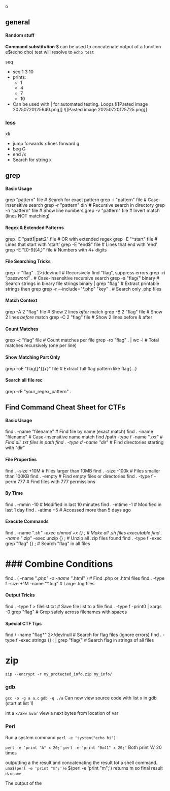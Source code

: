 o
## general

#### Random stuff
**Command substitution**
$ can be used to concatenate output of a function
	e$(echo cho) test
	will resolve to `echo test`

seq 
- seq 1 3 10
- prints:
	- 1
	- 4
	- 7
	- 10
- Can be used with | for automated testing.
Loops
![[Pasted image 20250720125640.png]]
![[Pasted image 20250720125725.png]]




### less
xk
- jump forwards x lines forward
g
- beg
G
- end
/x
- Search for string x

## grep 

#### Basic Usage
grep "pattern" file               # Search for exact pattern
grep -i "pattern" file            # Case-insensitive search
grep -r "pattern" dir/            # Recursive search in directory
grep -n "pattern" file            # Show line numbers
grep -v "pattern" file            # Invert match (lines NOT matching)

#### Regex & Extended Patterns
grep -E "patt1|patt2" file        # OR with extended regex
grep -E "^start" file             # Lines that start with 'start'
grep -E "end$" file               # Lines that end with 'end'
grep -E "[0-9]{4,}" file          # Numbers with 4+ digits

#### File Searching Tricks
grep -r "flag" . 2>/dev/null      # Recursively find "flag", suppress errors
grep -ri "password" .             # Case-insensitive recursive search
grep -a "flag{" binary            # Search strings in binary file
strings binary | grep "flag"      # Extract printable strings then grep
grep -r --include="*.php" "key" . # Search only .php files

#### Match Context
grep -A 2 "flag" file             # Show 2 lines *after* match
grep -B 2 "flag" file             # Show 2 lines *before* match
grep -C 2 "flag" file             # Show 2 lines before & after

#### Count Matches
grep -c "flag" file               # Count matches per file
grep -ro "flag" . | wc -l         # Total matches recursively (one per line)

#### Show Matching Part Only
grep -oE "flag\{[^\}]+\}" file    # Extract full flag pattern like flag{...}

#### Search all file rec
grep -rE "your_regex_pattern" .

## Find Command Cheat Sheet for CTFs

####  Basic Usage
find . -name "filename"                # Find file by name (exact match)
find . -iname "filename"              # Case-insensitive name match
find /path -type f -name "*.txt"      # Find all .txt files in path
find . -type d -name "dir*"           # Find directories starting with "dir"

####  File Properties
find . -size +10M                     # Files larger than 10MB
find . -size -100k                    # Files smaller than 100KB
find . -empty                         # Find empty files or directories
find . -type f -perm 777              # Find files with 777 permissions

####  By Time
find . -mmin -10                      # Modified in last 10 minutes
find . -mtime -1                      # Modified in last 1 day
find . -atime +5                      # Accessed more than 5 days ago

####  Execute Commands
find . -name "*.sh" -exec chmod +x {} \;   # Make all .sh files executable
find . -name "*.zip" -exec unzip {} \;     # Unzip all .zip files found
find . -type f -exec grep "flag" {} \;     # Search "flag" in all files

# ### Combine Conditions
find . \( -name "*.php" -o -name "*.html" \)  # Find .php or .html files
find . -type f -size +1M -name "*.log"        # Large .log files

####  Output Tricks
find . -type f > filelist.txt            # Save file list to a file
find . -type f -print0 | xargs -0 grep "flag"  # Grep safely across filenames with spaces

####  Special CTF Tips
find / -name "flag*" 2>/dev/null         # Search for flag files (ignore errors)
find . -type f -exec strings {} \; | grep "flag{"   # Search flag in strings of all files


# zip
```
zip --encrypt -r my_protected_info.zip my_info/
```


### gdb
`gcc -o -g a a.c`
`gdb -q ./a`
Can now view source code with list x in gdb (start at list 1)

int a
`x/axw &var` view a next bytes from location of var

### Perl
Run a system command
`perl -e 'system("echo hi")'`

`perl -e 'print "A" x 20;'`
`perl -e 'print "0x41" x 20;'`
Both print 'A' 20 times

outputting a the result and concatenating the result tot a shell command.
`una$(perl -e 'print "m";')e`
$(perl -e 'print "m";') returns m
so final result is `uname`



The output of the 

